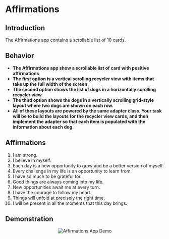 # Affirmations

## Introduction
The Affirmations app contains a scrollable list of 10 cards.

## Behavior

- **The Affirmations app show a scrollable list of card with positive affirmations**
- **The first option is a vertical scrolling recycler view with items that take up the full width of the screen.**
- **The second option shows the list of dogs in a horizontally scrolling recycler view.**
- **The third option shows the dogs in a vertically scrolling grid-style layout where two dogs are shown on each row.**
- **All of these layouts are powered by the same adapter class. Your task will be to build the layouts for the recycler view cards, and then implement the adapter so that each item is populated with the information about each dog.**

## Affirmations
  1. I am strong.
  2. I believe in myself.
  3. Each day is a new opportunity to grow and be a better version of myself.
  4. Every challenge in my life is an opportunity to learn from.
  5. I have so much to be grateful for.
  6. Good things are always coming into my life.
  7. New opportunities await me at every turn.
  8. I have the courage to follow my heart.
  9. Things will unfold at precisely the right time.
  10. I will be present in all the moments that this day brings.

## Demonstration
<p align="center">
<img src="affirmations.gif" alt="Affirmations App Demo" title="How Affirmations App Works">
</p>
